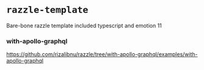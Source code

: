 # `razzle-template`

Bare-bone razzle template included typescript and emotion 11

### with-apollo-graphql
https://github.com/rizalibnu/razzle/tree/with-apollo-graphql/examples/with-apollo-graphql